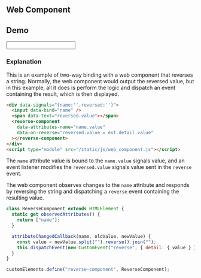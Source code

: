 ## Web Component

## Demo

<div data-signals="{name:'',reversed:''}" class="flex flex-col gap-4">
    <input data-bind="name" class="flex items-center input input-bordered">
    <div class="h-16 alert">
        <span data-text="reversed.value"></span>
    </div>
    <reverse-component data-attributes-name="name.value" data-on-reverse="reversed.value = evt.detail.reversed"></reverse-component>
    <script type="module" src="/static/js/web_component.js"></script>
</div>

### Explanation

This is an example of two-way binding with a web component that reverses a string. Normally, the web component would output the reversed value, but in this example, all it does is perform the logic and dispatch an event containing the result, which is then displayed.

```html
<div data-signals="{name:'',reversed:''}">
  <input data-bind="name" />
  <span data-text="reversed.value"></span>
  <reverse-component
    data-attributes-name="name.value"
    data-on-reverse="reversed.value = evt.detail.value"
  ></reverse-component>
</div>
<script type="module" src="/static/js/web_component.js"></script>
```

The `name` attribute value is bound to the `name.value` signals value, and an event listener modifies the `reversed.value` signals value sent in the `reverse` event.

The web component observes changes to the `name` attribute and responds by reversing the string and dispatching a `reverse` event containing the resulting value.

```js
class ReverseComponent extends HTMLElement {
  static get observedAttributes() {
    return ["name"];
  }

  attributeChangedCallback(name, oldValue, newValue) {
    const value = newValue.split("").reverse().join("");
    this.dispatchEvent(new CustomEvent("reverse", { detail: { value } }));
  }
}

customElements.define("reverse-component", ReverseComponent);
```
